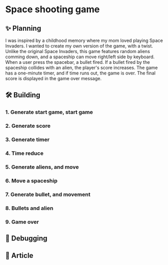 # Space shooting game

## ✨ Planning

I was inspired by a childhood memory where my mom loved playing Space Invaders. I wanted to create my own version of the game, with a twist.
Unlike the original Space Invaders, this game features random aliens comming down, and a spaceship can move right/left side by keyboard.
When a user press the spacebar, a bullet fired.
If a bullet fired by the spaceship collides with an alien, the player's score increases.
The game has a one-minute timer, and if time runs out, the game is over. The final score is displayed in the game over message.


## 🛠️ Building 
### 1. Generate start game, start game

### 2. Generate score 

### 3. Generate timer

### 4. Time reduce

### 5. Generate aliens, and move

### 6. Move a spaceship

### 7. Generate bullet, and movement 

### 8. Bullets and alien 

### 9. Game over








 

## 👾 Debugging


## 📖 Article


